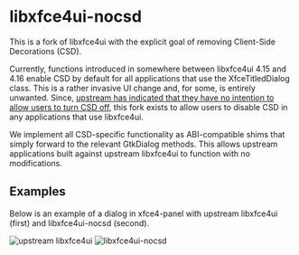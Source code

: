 libxfce4ui-nocsd
================
This is a fork of libxfce4ui with the explicit goal of removing Client-Side Decorations (CSD).

Currently, functions introduced in somewhere between libxfce4ui 4.15 and 4.16 enable
CSD by default for all applications that use the XfceTitledDialog class. This is a
rather invasive UI change and, for some, is entirely unwanted. Since,
[upstream has indicated that they have no intention to allow users to turn CSD off](https://gitlab.xfce.org/xfce/libxfce4ui/-/issues/14),
this fork exists to allow users to disable CSD in any applications that use libxfce4ui.

We implement all CSD-specific functionality as ABI-compatible shims that
simply forward to the relevant GtkDialog methods. This allows upstream applications
built against upstream libxfce4ui to function with no modifications.

Examples
--------
Below is an example of a dialog in xfce4-panel with upstream libxfce4ui (first) and
libxfce4ui-nocsd (second).

![upstream libxfce4ui](https://github.com/Xfce-Classic/libxfce4ui-nocsd/blob/master/images/csd.png) 
![libxfce4ui-nocsd](https://github.com/Xfce-Classic/libxfce4ui-nocsd/blob/master/images/nocsd.png)
